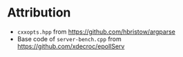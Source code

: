 # Attribution

* `cxxopts.hpp` from <https://github.com/hbristow/argparse>
* Base code of `server-bench.cpp` from <https://github.com/xdecroc/epollServ>
